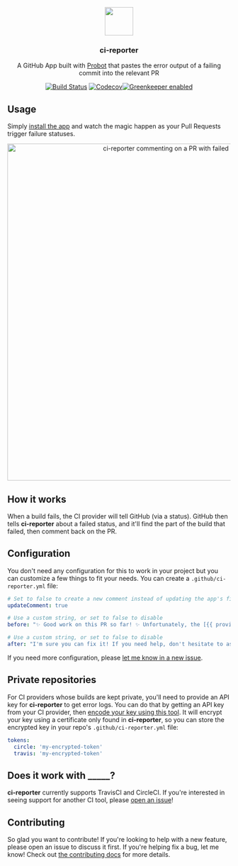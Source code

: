 <p align="center">
  <img src="https://avatars2.githubusercontent.com/in/8035?s=128&v=4" width="64">
  <h3 align="center">ci-reporter</h3>
  <p align="center">A GitHub App built with <a href="https://github.com/probot/probot">Probot</a> that pastes the error output of a failing commit into the relevant PR<p>
  <p align="center"><a href="https://travis-ci.org/JasonEtco/ci-reporter"><img src="https://img.shields.io/travis/JasonEtco/ci-reporter/master.svg" alt="Build Status"></a> <a href="https://codecov.io/gh/JasonEtco/ci-reporter/"><img src="https://img.shields.io/codecov/c/github/JasonEtco/ci-reporter.svg" alt="Codecov"></a><a href="https://greenkeeper.io"><img src="https://badges.greenkeeper.io/JasonEtco/ci-reporter.svg" alt="Greenkeeper enabled"></a></p>
</p>

## Usage

Simply [install the app](https://github.com/apps/ci-reporter) and watch the magic happen as your Pull Requests trigger failure statuses.

<p align="center">
  <img src="https://user-images.githubusercontent.com/10660468/36135324-78809222-1058-11e8-99cd-6cc100971066.png" alt="ci-reporter commenting on a PR with failed build log" width="760">
</p>

## How it works

When a build fails, the CI provider will tell GitHub (via a status). GitHub then tells **ci-reporter** about a failed status, and it'll find the part of the build that failed, then comment back on the PR.



## Configuration

You don't need any configuration for this to work in your project but you can customize a few things to fit your needs. You can create a `.github/ci-reporter.yml` file:

```yml
# Set to false to create a new comment instead of updating the app's first one
updateComment: true

# Use a custom string, or set to false to disable
before: "✨ Good work on this PR so far! ✨ Unfortunately, the [{{ provider }} build]({{ targetUrl }}) is failing as of {{ commit }}. Here's the output:"

# Use a custom string, or set to false to disable
after: "I'm sure you can fix it! If you need help, don't hesitate to ask a maintainer of the project!"
```

If you need more configuration, please [let me know in a new issue](https://github.com/JasonEtco/ci-reporter/issues/new?title=[Config]&body=Can%20you%20please%20add%20the%20___%20config%20option).


## Private repositories

For CI providers whose builds are kept private, you'll need to provide an API key for **ci-reporter** to get error logs. You can do that by getting an API key from your CI provider, then [encode your key using this tool](https://ci-reporter-c082c.firebaseapp.com). It will encrypt your key using a certificate only found in **ci-reporter**, so you can store the encrypted key in your repo's `.github/ci-reporter.yml` file:

```yml
tokens:
  circle: 'my-encrypted-token'
  travis: 'my-encrypted-token'
```

## Does it work with _____?

**ci-reporter** currently supports TravisCI and CircleCI. If you're interested in seeing support for another CI tool, please [open an issue](https://github.com/JasonEtco/ci-reporter/issues/new)!


## Contributing

So glad you want to contribute! If you're looking to help with a new feature, please open an issue to discuss it first. If you're helping fix a bug, let me know! Check out [the contributing docs](.github/CONTRIBUTING.md) for more details.
